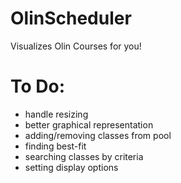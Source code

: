 # OlinScheduler
Visualizes Olin Courses for you!

# To Do:
- handle resizing
- better graphical representation
- adding/removing classes from pool
- finding best-fit
- searching classes by criteria
- setting display options

